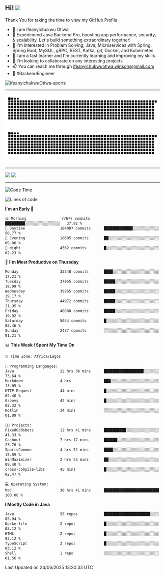 <!-- BLOG-POST-LIST:START --><!-- BLOG-POST-LIST:END -->

## Hi! <img src="https://media.giphy.com/media/hvRJCLFzcasrR4ia7z/giphy.gif" width="4%"> 

Thank You for taking the time to view my GitHub Profile

- 👋 I am Ifeanyichukwu Otiwa
- 🚀 Experienced Java Backend Pro, boosting app performance, security, & scalability. Let's build something extraordinary together!
- 👀 I'm interested in Problem Solving, Java, Microservices with Spring, Spring Boot, MySQL, gRPC, REST, Kafka, git, Docker, and Kubernetes
- 🌱 I am a fast learner and I'm currently learning and improving my skills
- 💞️ I'm looking to collaborate on any interesting projects
- 📫 You can reach me through ifeanyichukwuotiwa.winson@gmail.com
- 🚀 #BackendEngineer

<p align="left" marginTop="10px"> <img src="https://komarev.com/ghpvc/?username=ifeanyichukwuOtiwa-sports&label=Profile%20views&color=0e75b6&style=for-the-badge" alt="ifeanyichukwuOtiwa-sports" /> </p>

***

<!--🐍📈SNAKEGRAPH / 🌐WEBSITE: https://github.com/Platane/snk -->
![github contribution grid snake animation](https://raw.githubusercontent.com/ifeanyichukwuOtiwa-sports/ifeanyichukwuOtiwa-sports/output/github-contribution-grid-snake-dark.svg#gh-dark-mode-only)![github contribution grid snake animation](https://raw.githubusercontent.com/ifeanyichukwuOtiwa-sports/ifeanyichukwuOtiwa-sports/output/github-contribution-grid-snake.svg#gh-light-mode-only)

***

<p float="left">
  <img float="left" src="https://github-readme-stats.vercel.app/api?username=ifeanyichukwuOtiwa-sports&count_private=true&include_all_commits=true&theme=react&show_icons=true" />
  <img float="right" src="https://github-readme-stats.vercel.app/api/top-langs/?username=ifeanyichukwuOtiwa-sports&layout=compact&show_icons=true&theme=react" /> 
</p>

***



<!--START_SECTION:waka-->
![Code Time](http://img.shields.io/badge/Code%20Time-3%2C866%20hrs%2053%20mins-blue)

![Lines of code](https://img.shields.io/badge/From%20Hello%20World%20I%27ve%20Written-54.9%20million%20lines%20of%20code-blue)

**I'm an Early 🐤** 

```text
🌞 Morning                77677 commits       █████████░░░░░░░░░░░░░░░░   37.92 % 
🌆 Daytime                104007 commits      █████████████░░░░░░░░░░░░   50.77 % 
🌃 Evening                18605 commits       ██░░░░░░░░░░░░░░░░░░░░░░░   09.08 % 
🌙 Night                  4562 commits        █░░░░░░░░░░░░░░░░░░░░░░░░   02.23 % 
```
📅 **I'm Most Productive on Thursday** 

```text
Monday                   35248 commits       ████░░░░░░░░░░░░░░░░░░░░░   17.21 % 
Tuesday                  37055 commits       █████░░░░░░░░░░░░░░░░░░░░   18.09 % 
Wednesday                39265 commits       █████░░░░░░░░░░░░░░░░░░░░   19.17 % 
Thursday                 44972 commits       █████░░░░░░░░░░░░░░░░░░░░   21.95 % 
Friday                   40800 commits       █████░░░░░░░░░░░░░░░░░░░░   19.92 % 
Saturday                 5034 commits        █░░░░░░░░░░░░░░░░░░░░░░░░   02.46 % 
Sunday                   2477 commits        ░░░░░░░░░░░░░░░░░░░░░░░░░   01.21 % 
```


📊 **This Week I Spent My Time On** 

```text
🕑︎ Time Zone: Africa/Lagos

💬 Programming Languages: 
Java                     22 hrs 36 mins      ██████████████████░░░░░░░   73.64 % 
Markdown                 4 hrs               ███░░░░░░░░░░░░░░░░░░░░░░   13.05 % 
HTTP Request             44 mins             █░░░░░░░░░░░░░░░░░░░░░░░░   02.40 % 
Groovy                   42 mins             █░░░░░░░░░░░░░░░░░░░░░░░░   02.32 % 
Kotlin                   34 mins             ░░░░░░░░░░░░░░░░░░░░░░░░░   01.89 % 

🐱‍💻 Projects: 
FixedOddsBets            12 hrs 41 mins      ██████████░░░░░░░░░░░░░░░   41.33 % 
Cashout                  7 hrs 17 mins       ██████░░░░░░░░░░░░░░░░░░░   23.76 % 
SportsCommon             4 hrs 52 mins       ████░░░░░░░░░░░░░░░░░░░░░   15.89 % 
WinMaximizer             2 hrs 53 mins       ██░░░░░░░░░░░░░░░░░░░░░░░   09.40 % 
cross-compile-libs       45 mins             █░░░░░░░░░░░░░░░░░░░░░░░░   02.47 % 

💻 Operating System: 
Mac                      30 hrs 41 mins      █████████████████████████   100.00 % 
```

**I Mostly Code in Java** 

```text
Java                     55 repos            █████████████████████░░░░   85.94 % 
Dockerfile               2 repos             █░░░░░░░░░░░░░░░░░░░░░░░░   03.12 % 
HTML                     2 repos             █░░░░░░░░░░░░░░░░░░░░░░░░   03.12 % 
TypeScript               2 repos             █░░░░░░░░░░░░░░░░░░░░░░░░   03.12 % 
Shell                    1 repo              ░░░░░░░░░░░░░░░░░░░░░░░░░   01.56 % 
```




 Last Updated on 24/06/2025 13:20:33 UTC
<!--END_SECTION:waka-->

<!--
<p align="center">
![trophy](https://github-profile-trophy.vercel.app/?username=ifeanyichukwuOtiwa-sports&theme=onedark) (https://github.com/ryo-ma/github-profile-trophy)
</p>
-->

<!---
ifeanyi-otiwa/ifeanyi-otiwa is a ✨ special ✨ repository because its `README.md` (this file) appears on your GitHub profile.
You can click the Preview link to take a look at your changes.
--->
